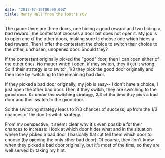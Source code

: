 ```yaml
---
date: "2017-07-15T00:00:00Z"
title: Monty Hall from the host's POV
---
```


The game: there are three doors, one hiding a good reward and two hiding a bad reward. The contestant chooses a door but does not open it. My job is to open one of the other doors, making sure to choose one which hides a bad reward. Then I offer the contestant the choice to switch their choice to the other, unchosen, unopened door. Should they?

If the contestant originally picked the "good" door, then I can open either of the other ones. No matter which I open, if they switch, they'll get it wrong. So if their strategy is to switch, 1/3 they pick the good door originally and then lose by switching to the remaining bad door.

If they picked a bad door originally, my job is easy-- I don't have a choice, I just open the other bad door. Then if they switch, they are switching to the good door. So under the switching strategy, 2/3 of the time they pick a bad door and then switch to the good door.

So the switching strategy leads to 2/3 chances of success, up from the 1/3 chances of the don't-switch strategy.

From my perspective, it seems clear why it's even possible for their chances to increase: I look at which door hides what and in the situation where they picked a bad door, I basically flat out tell them which door to choose (by opening the only other bad door). Of course, they don't know when they picked a bad door originally, but it's most of the time, so they are well served by taking my hint.